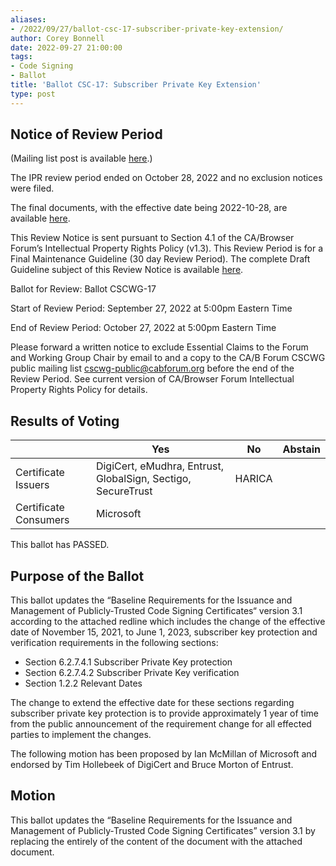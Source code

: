 ```yaml
---
aliases:
- /2022/09/27/ballot-csc-17-subscriber-private-key-extension/
author: Corey Bonnell
date: 2022-09-27 21:00:00
tags:
- Code Signing
- Ballot
title: 'Ballot CSC-17: Subscriber Private Key Extension'
type: post
---
```


## Notice of Review Period

(Mailing list post is available [here][1].)

The IPR review period ended on October 28, 2022 and no exclusion notices were filed.

The final documents, with the effective date being 2022-10-28, are available [here][2].

This Review Notice is sent pursuant to Section 4.1 of the CA/Browser Forum’s Intellectual Property Rights Policy (v1.3). This Review Period is for a Final Maintenance Guideline (30 day Review Period). The complete Draft Guideline subject of this Review Notice is available [here][3].

Ballot for Review: Ballot CSCWG-17

Start of Review Period: September 27, 2022 at 5:00pm Eastern Time

End of Review Period: October 27, 2022 at 5:00pm Eastern Time

Please forward a written notice to exclude Essential Claims to the Forum and Working Group Chair by email to and a copy to the CA/B Forum CSCWG public mailing list [cscwg][4]-public@cabforum.org before the end of the Review Period. See current version of CA/Browser Forum Intellectual Property Rights Policy for details.

## Results of Voting

|                       | Yes                                                          | No     | Abstain |
| --------------------- | ------------------------------------------------------------ | ------ | ------- |
| Certificate Issuers   | DigiCert, eMudhra, Entrust, GlobalSign, Sectigo, SecureTrust | HARICA |         |
| Certificate Consumers | Microsoft                                                    |        |         |

This ballot has PASSED.

## Purpose of the Ballot

This ballot updates the “Baseline Requirements for the Issuance and Management of Publicly‐Trusted Code Signing Certificates“ version 3.1 according to the attached redline which includes the change of the effective date of November 15, 2021, to June 1, 2023, subscriber key protection and verification requirements in the following sections:

- Section 6.2.7.4.1 Subscriber Private Key protection
- Section 6.2.7.4.2 Subscriber Private Key verification
- Section 1.2.2 Relevant Dates

The change to extend the effective date for these sections regarding subscriber private key protection is to provide approximately 1 year of time from the public announcement of the requirement change for all effected parties to implement the changes.

The following motion has been proposed by Ian McMillan of Microsoft and endorsed by Tim Hollebeek of DigiCert and Bruce Morton of Entrust.

## Motion

This ballot updates the “Baseline Requirements for the Issuance and Management of Publicly‐Trusted Code Signing Certificates” version 3.1 by replacing the entirely of the content of the document with the attached document.

[1]: https://lists.cabforum.org/pipermail/cscwg-public/2022-October/000898.html
[2]: /working-groups/code-signing/documents/
[3]: /uploads/Baseline-Requirements-for-the-Issuance-and-Management-of-Code-Signing.v3.2_redline.pdf
[4]: mailto:public@cabforum.org